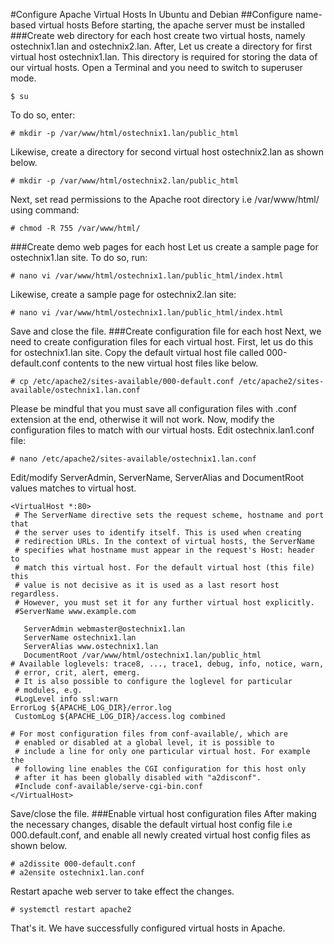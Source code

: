 #Configure Apache Virtual Hosts In Ubuntu and Debian
##Configure name-based virtual hosts
Before starting, the apache server must be installed
###Create web directory for each host
create two virtual hosts, namely ostechnix1.lan and ostechnix2.lan.
After, Let us create a directory for first virtual host ostechnix1.lan. This directory is required for storing the data of our virtual hosts.
Open a Terminal and you need to switch to superuser mode.
```
$ su
```
To do so, enter:
```
# mkdir -p /var/www/html/ostechnix1.lan/public_html
```
Likewise, create a directory for second virtual host ostechnix2.lan as shown below.
```
# mkdir -p /var/www/html/ostechnix2.lan/public_html
```
Next, set read permissions to the Apache root directory i.e /var/www/html/ using command:
```
# chmod -R 755 /var/www/html/
```
###Create demo web pages for each host
Let us create a sample page for ostechnix1.lan site. To do so, run:
```
# nano vi /var/www/html/ostechnix1.lan/public_html/index.html
```
Likewise, create a sample page for ostechnix2.lan site:
```
# nano vi /var/www/html/ostechnix1.lan/public_html/index.html
```
Save and close the file.
###Create configuration file for each host
Next, we need to create configuration files for each virtual host. First, let us do this for ostechnix1.lan site.
Copy the default virtual host file called 000-default.conf contents to the new virtual host files like below.
```
# cp /etc/apache2/sites-available/000-default.conf /etc/apache2/sites-available/ostechnix1.lan.conf
```
Please be mindful that you must save all configuration files with .conf extension at the end, otherwise it will not work.
Now, modify the configuration files to match with our virtual hosts.
Edit ostechnix.lan1.conf file:
```
# nano /etc/apache2/sites-available/ostechnix1.lan.conf
```
Edit/modify ServerAdmin, ServerName, ServerAlias and DocumentRoot values matches to virtual host.
```
<VirtualHost *:80>
 # The ServerName directive sets the request scheme, hostname and port that
 # the server uses to identify itself. This is used when creating
 # redirection URLs. In the context of virtual hosts, the ServerName
 # specifies what hostname must appear in the request's Host: header to
 # match this virtual host. For the default virtual host (this file) this
 # value is not decisive as it is used as a last resort host regardless.
 # However, you must set it for any further virtual host explicitly.
 #ServerName www.example.com

   ServerAdmin webmaster@ostechnix1.lan
   ServerName ostechnix1.lan
   ServerAlias www.ostechnix1.lan
   DocumentRoot /var/www/html/ostechnix1.lan/public_html
# Available loglevels: trace8, ..., trace1, debug, info, notice, warn,
 # error, crit, alert, emerg.
 # It is also possible to configure the loglevel for particular
 # modules, e.g.
 #LogLevel info ssl:warn
ErrorLog ${APACHE_LOG_DIR}/error.log
 CustomLog ${APACHE_LOG_DIR}/access.log combined

# For most configuration files from conf-available/, which are
 # enabled or disabled at a global level, it is possible to
 # include a line for only one particular virtual host. For example the
 # following line enables the CGI configuration for this host only
 # after it has been globally disabled with "a2disconf".
 #Include conf-available/serve-cgi-bin.conf
</VirtualHost>
```
Save/close the file.
###Enable virtual host configuration files
After making the necessary changes, disable the default virtual host config file i.e 000.default.conf, and enable all newly created virtual host config files as shown below.
```
# a2dissite 000-default.conf
# a2ensite ostechnix1.lan.conf
```
Restart apache web server to take effect the changes.
```
# systemctl restart apache2
```
That's it. We have successfully configured virtual hosts in Apache. 